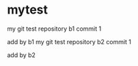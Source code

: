 # mytest
my git test repository b1
commit 1

add by b1
my git test repository b2
commit 1

add by b2
